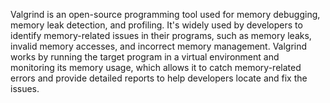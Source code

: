 
Valgrind is an open-source programming tool used for memory debugging, memory leak detection, and profiling. It's widely used by developers to identify memory-related issues in their programs, such as memory leaks, invalid memory accesses, and incorrect memory management. Valgrind works by running the target program in a virtual environment and monitoring its memory usage, which allows it to catch memory-related errors and provide detailed reports to help developers locate and fix the issues.
